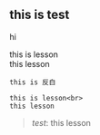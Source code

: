 ## this is test
hi<br>

this is lesson<br>
this lesson

``this is 反白``

```
this is lesson<br>
this lesson
```

>_test_:
this lesson
